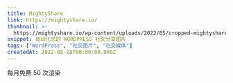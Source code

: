 ```yaml
---
title: MightyShare
link: https://mightyshare.io/
thumbnail: >-
  https://mightyshare.io/wp-content/uploads/2022/05/cropped-mightyshare-icon-fun-180x180.png
snippet: 自动化您的 WORDPRESS 社交分享图片
tags: ["WordPress", "社交图片", "社交媒体"]
createdAt: 2022-05-28T00:00:00.000Z
---
```

每月免费 50 次渲染